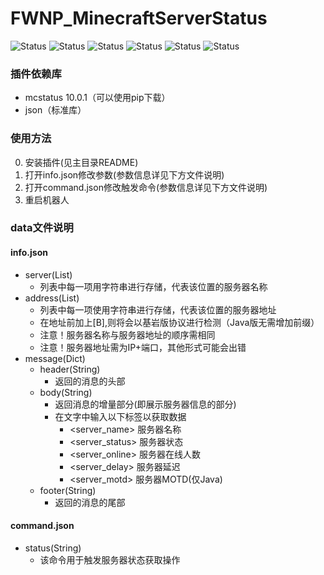 # FWNP_MinecraftServerStatus
![Status](https://img.shields.io/badge/Build-Success-brightgreen)
![Status](https://img.shields.io/badge/Status-ContinuousUpdate-brightgreen)
![Status](https://img.shields.io/badge/Version-v0.3-blue)
![Status](https://img.shields.io/badge/Team-FloatWorld-blue)
![Status](https://img.shields.io/badge/Author-皇橙籽-blue)
![Status](https://img.shields.io/badge/Language-Python-blue)
### 插件依赖库
- mcstatus 10.0.1（可以使用pip下载）
- json（标准库）

### 使用方法
0. 安装插件(见主目录README)  
1. 打开info.json修改参数(参数信息详见下方文件说明)
2. 打开command.json修改触发命令(参数信息详见下方文件说明)
3. 重启机器人

### data文件说明
#### info.json
- server(List)
  - 列表中每一项用字符串进行存储，代表该位置的服务器名称
- address(List)
  - 列表中每一项使用字符串进行存储，代表该位置的服务器地址
  - 在地址前加上[B],则将会以基岩版协议进行检测（Java版无需增加前缀）
  - 注意！服务器名称与服务器地址的顺序需相同
  - 注意！服务器地址需为IP+端口，其他形式可能会出错
- message(Dict)
  - header(String)
    - 返回的消息的头部
  - body(String)
    - 返回消息的增量部分(即展示服务器信息的部分)
    - 在文字中输入以下标签以获取数据
      - <server_name> 服务器名称
      - <server_status> 服务器状态
      - <server_online> 服务器在线人数
      - <server_delay> 服务器延迟
      - <server_motd> 服务器MOTD(仅Java)
  - footer(String)
    - 返回的消息的尾部
#### command.json
- status(String)
  - 该命令用于触发服务器状态获取操作
